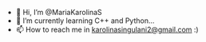 - 👋 Hi, I’m @MariaKarolinaS
- 🌱 I’m currently learning C++ and Python...
- 📫 How to reach me in karolinasingulani2@gmail.com :)

<!---
MariaKarolinaS/MariaKarolinaS is a ✨ special ✨ repository because its `README.md` (this file) appears on your GitHub profile.
You can click the Preview link to take a look at your changes.
--->
